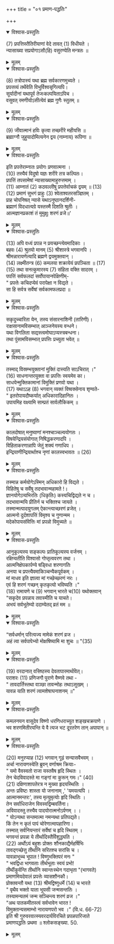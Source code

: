 +++
title = "०१ प्रमाण-पद्धतिः"

+++

<details open><summary>विश्वास-प्रस्तुतिः</summary>

(7) प्रपत्तिस्तैतिरीयाणां वेदे तावत् (1) विधीयते ।  
न्यासाख्या सप्रयोगाऽसौ(हि) वसुरण्येति मन्त्रतः ॥
</details>

<details><summary>मूलम्</summary>

(7) प्रपत्तिस्तैतिरीयाणां वेदे तावत् (1) विधीयते ।  
न्यासाख्या सप्रयोगाऽसौ(हि) वसुरण्येति मन्त्रतः ॥
</details>

<details open><summary>विश्वास-प्रस्तुतिः</summary>

(8) तत्रोपास्यं यथा ब्रह्म सर्वकारणमुच्यते ।  
प्रपत्तव्यं तथैवेति विभुर्विश्वसृगित्यपि।  
सूर्यादीनां यथापूर्व तेजःकल्पयिताऽपिच ।  
वसुवत् रमणीयोऽसीत्येवं ब्रह्म गुणैः स्तुतम् ॥
</details>

<details><summary>मूलम्</summary>

(8) तत्रोपास्यं यथा ब्रह्म सर्वकारणमुच्यते ।  
प्रपत्तव्यं तथैवेति विभुर्विश्वसृगित्यपि।  
सूर्यादीनां यथापूर्व तेजःकल्पयिताऽपिच ।  
वसुवत् रमणीयोऽसीत्येवं ब्रह्म गुणैः स्तुतम् ॥
</details>

<details open><summary>विश्वास-प्रस्तुतिः</summary>

(9) जीवात्मानं हविः कृत्वा तच्छरीरे महीयसि ॥  
ब्रह्माग्नौ जुहुयादोमित्यनेन द्वय (नाम्नाय) रूपिणा ॥
</details>

<details><summary>मूलम्</summary>

(9) जीवात्मानं हविः कृत्वा तच्छरीरे महीयसि ॥  
ब्रह्माग्नौ जुहुयादोमित्यनेन द्वय (नाम्नाय) रूपिणा ॥
</details>

<details open><summary>विश्वास-प्रस्तुतिः</summary>

इति प्रपत्तेराम्नातः प्रयोगः प्रणवात्मना ।  
(10) तस्यैवं विदुषो यज्ञः शरीरे तत्र कल्पितः।  
प्रपत्तिं तपसामेषां न्यासाख्यामाहुरुत्तमाम् ।  
(11) आम्नातं (2) कठवल्लीषु प्रपत्तेर्वाचकं द्वयम् ॥ (13)  
(12) प्रमाणं सुभगं प्राहुः (3) श्वेताश्वतरसञ्ज्ञितम् ।  
प्राह चोपनिषत् न्यासे यथाऽनुष्ठानदर्शिनी-  
ब्रह्माणं विदधात्यग्रे यस्तस्मै दिशति श्रुतीः ।  
आत्मज्ञानप्रकाशं तं मुमुक्षुः शरणं व्रजे॥'
</details>

<details><summary>मूलम्</summary>

इति प्रपत्तेराम्नातः प्रयोगः प्रणवात्मना ।  
(10) तस्यैवं विदुषो यज्ञः शरीरे तत्र कल्पितः।  
प्रपत्तिं तपसामेषां न्यासाख्यामाहुरुत्तमाम् ।  
(11) आम्नातं (2) कठवल्लीषु प्रपत्तेर्वाचकं द्वयम् ॥ (13)  
(12) प्रमाणं सुभगं प्राहुः (3) श्वेताश्वतरसञ्ज्ञितम् ।  
प्राह चोपनिषत् न्यासे यथाऽनुष्ठानदर्शिनी-  
ब्रह्माणं विदधात्यग्रे यस्तस्मै दिशति श्रुतीः ।  
आत्मज्ञानप्रकाशं तं मुमुक्षुः शरणं व्रजे॥'
</details>

<details open><summary>विश्वास-प्रस्तुतिः</summary>

(13) अपि वध्यं प्रपन्न न प्रयच्छन्त्येवमादिकाः ।  
बहवः (4) श्रुतयो मानम् (5) श्रीशास्त्रे भगवानपि ।  
श्रीमन्नारायणेत्यादि ब्रह्मणे द्वयमुक्तवान् ।  
(14) लक्ष्मीतन्त्र (6) कमलया शक्रायेयं प्रपञ्चिता ॥ (17)  
(15) तथा सनत्कुमारस्य (7) संहिता वक्ति सादरम् ।  
पपत्तिं सर्वफलदां सर्वोपायानपेक्षिणीम्-  
" प्रपत्तेः कचिदप्येवं परापेक्षा न विद्यते ।  
सा हि सर्वत्र सर्वेषां सर्वकामफलप्रदा ॥
</details>

<details><summary>मूलम्</summary>

(13) अपि वध्यं प्रपन्न न प्रयच्छन्त्येवमादिकाः ।  
बहवः (4) श्रुतयो मानम् (5) श्रीशास्त्रे भगवानपि ।  
श्रीमन्नारायणेत्यादि ब्रह्मणे द्वयमुक्तवान् ।  
(14) लक्ष्मीतन्त्र (6) कमलया शक्रायेयं प्रपञ्चिता ॥ (17)  
(15) तथा सनत्कुमारस्य (7) संहिता वक्ति सादरम् ।  
पपत्तिं सर्वफलदां सर्वोपायानपेक्षिणीम्-  
" प्रपत्तेः कचिदप्येवं परापेक्षा न विद्यते ।  
सा हि सर्वत्र सर्वेषां सर्वकामफलप्रदा ॥
</details>

<details open><summary>विश्वास-प्रस्तुतिः</summary>

सकृदुच्चारिता येन, तस्य संसारनाशिनी (तारिणी)।  
राक्षसानामविसम्भात् आञ्जनेयस्य वन्धने।  
यथा विगलिता सद्यस्त्वमोघाऽप्यस्त्रबन्धना।  
तथा पुंसामविसम्भात् प्रपत्तिः प्रच्युता भवेत् ॥
</details>

<details><summary>मूलम्</summary>

सकृदुच्चारिता येन, तस्य संसारनाशिनी (तारिणी)।  
राक्षसानामविसम्भात् आञ्जनेयस्य वन्धने।  
यथा विगलिता सद्यस्त्वमोघाऽप्यस्त्रबन्धना।  
तथा पुंसामविसम्भात् प्रपत्तिः प्रच्युता भवेत् ॥
</details>

<details open><summary>विश्वास-प्रस्तुतिः</summary>

तस्माद् विस्रम्भयुक्तानां मुक्तिं दास्यति साऽचिरात् ।"  
(16) साधनान्तरयुक्ता वा प्रपत्तिः स्वयमेव का।  
साधयेन्मुक्तिकामानां विमुक्तिं प्रणवो यथा ।  
(17) यथाऽऽह (8) भगवान् व्यक्तं विष्वक्सेनाय शृण्वते-  
" इतरोपायदौष्कर्यात् अधिकारादिहानितः ।  
उपायमिह वक्ष्यामि साम्प्रतं सार्वलौकिकम् ॥
</details>

<details><summary>मूलम्</summary>

तस्माद् विस्रम्भयुक्तानां मुक्तिं दास्यति साऽचिरात् ।"  
(16) साधनान्तरयुक्ता वा प्रपत्तिः स्वयमेव का।  
साधयेन्मुक्तिकामानां विमुक्तिं प्रणवो यथा ।  
(17) यथाऽऽह (8) भगवान् व्यक्तं विष्वक्सेनाय शृण्वते-  
" इतरोपायदौष्कर्यात् अधिकारादिहानितः ।  
उपायमिह वक्ष्यामि साम्प्रतं सार्वलौकिकम् ॥
</details>

<details open><summary>विश्वास-प्रस्तुतिः</summary>

कालदोषात् मनुष्याणां मनश्चाञ्चल्ययोगतः ।  
विषयेन्द्रियसंयोगात् निषिद्धकरणादपि ।  
विहिताकरणान्नापि जेतुं शक्यं गणाधिप ।  
इन्द्रियाणीन्द्रियार्थाश्च नृणां कालस्वभावतः ॥ (26)
</details>

<details><summary>मूलम्</summary>

कालदोषात् मनुष्याणां मनश्चाञ्चल्ययोगतः ।  
विषयेन्द्रियसंयोगात् निषिद्धकरणादपि ।  
विहिताकरणान्नापि जेतुं शक्यं गणाधिप ।  
इन्द्रियाणीन्द्रियार्थाश्च नृणां कालस्वभावतः ॥ (26)
</details>

<details open><summary>विश्वास-प्रस्तुतिः</summary>

तस्मान्न कर्मयोगेऽस्मिन् अधिकारो हि विद्यते ।  
विहितेषु च सर्वेषु तदभावान्महामते !।  
ज्ञानयोगेऽप्यभिरतिः (धिकृतिः) कस्यचिद्विद्यते न च ।  
तदभावान्मयि प्रीतिर्न च भक्तिश्च जायते ।  
तस्मान्मत्पादयुगलम् ऐकान्त्याच्छरणं व्रजेत् ।  
आत्मनो दुर्दशापत्तिं विमृश्य च गुणान्मम ।  
मदेकोपायसंवित्तिः मां प्रपन्नो विमुच्यते ॥
</details>

<details><summary>मूलम्</summary>

तस्मान्न कर्मयोगेऽस्मिन् अधिकारो हि विद्यते ।  
विहितेषु च सर्वेषु तदभावान्महामते !।  
ज्ञानयोगेऽप्यभिरतिः (धिकृतिः) कस्यचिद्विद्यते न च ।  
तदभावान्मयि प्रीतिर्न च भक्तिश्च जायते ।  
तस्मान्मत्पादयुगलम् ऐकान्त्याच्छरणं व्रजेत् ।  
आत्मनो दुर्दशापत्तिं विमृश्य च गुणान्मम ।  
मदेकोपायसंवित्तिः मां प्रपन्नो विमुच्यते ॥
</details>

<details open><summary>विश्वास-प्रस्तुतिः</summary>

आनुकूल्यस्य सङ्कल्पः प्रातिकूल्यस्य वर्जनम् ।  
रक्षिप्यतीति विश्वासो गोप्तृत्ववरण तथा ।  
आत्मनिक्षेपकार्पण्ये षड्विधा शरणागतिः  
अनया च प्रपत्त्यैवमाकिञ्चन्यैकपूर्वकम् ।  
मां माधव इति ज्ञात्वा मां गच्छेच्छरणं नरः ।  
एवं हि शरणं गच्छन् कृतकृत्यो भविष्यति ।"  
(18) रामायणे च (9) भगवान् भारते च(10) यथोक्तवान्  
"सकृदेव प्रपन्नाय तवास्मीति च याचते।  
अभयं सर्वभूतेम्यो ददाम्येतद् व्रतं मम ॥
</details>

<details><summary>मूलम्</summary>

आनुकूल्यस्य सङ्कल्पः प्रातिकूल्यस्य वर्जनम् ।  
रक्षिप्यतीति विश्वासो गोप्तृत्ववरण तथा ।  
आत्मनिक्षेपकार्पण्ये षड्विधा शरणागतिः  
अनया च प्रपत्त्यैवमाकिञ्चन्यैकपूर्वकम् ।  
मां माधव इति ज्ञात्वा मां गच्छेच्छरणं नरः ।  
एवं हि शरणं गच्छन् कृतकृत्यो भविष्यति ।"  
(18) रामायणे च (9) भगवान् भारते च(10) यथोक्तवान्  
"सकृदेव प्रपन्नाय तवास्मीति च याचते।  
अभयं सर्वभूतेम्यो ददाम्येतद् व्रतं मम ॥
</details>

<details open><summary>विश्वास-प्रस्तुतिः</summary>

“सर्वधर्मान् परित्यज्य मामेकं शरणं व्रज ।  
अहं त्वा सर्वपापेभ्यो मोक्षषिष्यामि मा शुचः ॥ "(35)
</details>

<details><summary>मूलम्</summary>

“सर्वधर्मान् परित्यज्य मामेकं शरणं व्रज ।  
अहं त्वा सर्वपापेभ्यो मोक्षषिष्यामि मा शुचः ॥ "(35)
</details>

<details open><summary>विश्वास-प्रस्तुतिः</summary>

(19) वरदानात् वसिष्ठस्य देवतापारमार्थवित्।  
पराशरः (11) प्रणिजगौ पुराणे वैष्णवे तथा -  
" तावदार्तिस्तथा वाञ्छा तावन्मोहः तथाऽसुखम् ।  
यावन्न याति शरणं त्वामशेषाघनाशनम् ॥"
</details>

<details><summary>मूलम्</summary>

(19) वरदानात् वसिष्ठस्य देवतापारमार्थवित्।  
पराशरः (11) प्रणिजगौ पुराणे वैष्णवे तथा -  
" तावदार्तिस्तथा वाञ्छा तावन्मोहः तथाऽसुखम् ।  
यावन्न याति शरणं त्वामशेषाघनाशनम् ॥"
</details>

<details open><summary>विश्वास-प्रस्तुतिः</summary>

कमलनयन वासुदेव विष्णो धरणिधराच्युत शङ्खचक्रपाणे ।  
भव शरणमितीरयन्ति ये वै त्यज भट दूरतरेण तान् अपापान् ॥
</details>

<details><summary>मूलम्</summary>

कमलनयन वासुदेव विष्णो धरणिधराच्युत शङ्खचक्रपाणे ।  
भव शरणमितीरयन्ति ये वै त्यज भट दूरतरेण तान् अपापान् ॥
</details>

<details open><summary>विश्वास-प्रस्तुतिः</summary>

(20) मनुरप्याह (12) भगवान् गूढं सन्यासवैभवम् ।  
अर्चा नारायणस्येति ब्रुवन् वर्णाश्रम क्रियाः-  
" यमो वैवस्वतो राजा यस्तवैष हृदि स्थितः ।  
तेन चेदविवादस्ते मा गङ्गां मा कुरून् गमः।" (40)  
(21) दक्षिणाशापतेरत्र न मुख्या हृदयस्थितिः ।  
अन्तः प्रविष्टः शास्ता यो जनानाम् ,' 'यमयत्यपि ।  
आत्मानमन्तरः', तस्य मृत्युमृत्योः हृदि स्थितिः ।  
तेन सर्वाधिराजेन विवस्वद्विम्बवर्तिना।  
अविवादस्तु तस्यैव पादयोरात्मनोऽर्पणम् । ।  
" योऽन्यथा सन्तमात्मा नमन्यथा प्रतिपद्यते।  
किं तेन न कृतं पापं चोरेणात्मापहारिणा।  
तस्मात् सर्वनियन्तारं सर्वेषां च हृदि स्थितम् ।  
भगवन्तं प्रपन्ना ये तीर्थादिस्तैर्विशुद्ध्यति ।  
(22) अर्थोऽयं बहुशः प्रोक्तः शौनकाद्यैर्महर्षिभिः  
तावद्गच्छेत्तु तीर्थानि सरितश्च सरांसि च ।  
यावन्नाभूच्च भूपाल ! विष्णुभक्तिपरं मनः "  
" भवद्विधा भागवताः तीर्थभूताः स्वयं प्रभो!  
तीर्थीकुर्वन्ति तीर्थानि स्वान्तःस्थेन गदाभृता "(भागवते)  
प्रमाणमियदेवालं प्रपत्तेः व्यासशौनकौ।  
प्रोक्तवन्तौ यथा (13) श्रीमद्विष्णुधर्मे (14) च भारते  
" वृथैव भक्तो याता भूयसी जन्मसन्ततिः ।  
तस्यामन्यतमं जन्म सञ्चिन्त्य शरणं व्रज ।"  
"अथ पातकमीतस्त्वं सर्वभावेन भारत !  
विमुक्तान्यसमाम्भो नारायणपरो भव ।” (वि.ध. 66-72)  
इति श्री गुरुवरवात्स्यवरदार्यविरचिते प्रपन्नपारिजाते  
प्रमाणपद्धतिः प्रथमा ॥ श्लोकसङ्ख्या. 50.
</details>

<details><summary>मूलम्</summary>

(20) मनुरप्याह (12) भगवान् गूढं सन्यासवैभवम् ।  
अर्चा नारायणस्येति ब्रुवन् वर्णाश्रम क्रियाः-  
" यमो वैवस्वतो राजा यस्तवैष हृदि स्थितः ।  
तेन चेदविवादस्ते मा गङ्गां मा कुरून् गमः।" (40)  
(21) दक्षिणाशापतेरत्र न मुख्या हृदयस्थितिः ।  
अन्तः प्रविष्टः शास्ता यो जनानाम् ,' 'यमयत्यपि ।  
आत्मानमन्तरः', तस्य मृत्युमृत्योः हृदि स्थितिः ।  
तेन सर्वाधिराजेन विवस्वद्विम्बवर्तिना।  
अविवादस्तु तस्यैव पादयोरात्मनोऽर्पणम् । ।  
" योऽन्यथा सन्तमात्मा नमन्यथा प्रतिपद्यते।  
किं तेन न कृतं पापं चोरेणात्मापहारिणा।  
तस्मात् सर्वनियन्तारं सर्वेषां च हृदि स्थितम् ।  
भगवन्तं प्रपन्ना ये तीर्थादिस्तैर्विशुद्ध्यति ।  
(22) अर्थोऽयं बहुशः प्रोक्तः शौनकाद्यैर्महर्षिभिः  
तावद्गच्छेत्तु तीर्थानि सरितश्च सरांसि च ।  
यावन्नाभूच्च भूपाल ! विष्णुभक्तिपरं मनः "  
" भवद्विधा भागवताः तीर्थभूताः स्वयं प्रभो!  
तीर्थीकुर्वन्ति तीर्थानि स्वान्तःस्थेन गदाभृता "(भागवते)  
प्रमाणमियदेवालं प्रपत्तेः व्यासशौनकौ।  
प्रोक्तवन्तौ यथा (13) श्रीमद्विष्णुधर्मे (14) च भारते  
" वृथैव भक्तो याता भूयसी जन्मसन्ततिः ।  
तस्यामन्यतमं जन्म सञ्चिन्त्य शरणं व्रज ।"  
"अथ पातकमीतस्त्वं सर्वभावेन भारत !  
विमुक्तान्यसमाम्भो नारायणपरो भव ।” (वि.ध. 66-72)  
इति श्री गुरुवरवात्स्यवरदार्यविरचिते प्रपन्नपारिजाते  
प्रमाणपद्धतिः प्रथमा ॥ श्लोकसङ्ख्या. 50.
</details>
